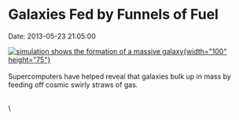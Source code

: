 Galaxies Fed by Funnels of Fuel
===============================

Date: 2013-05-23 21:05:00

[![simulation shows the formation of a massive
galaxy](http://www.jpl.nasa.gov/images/universe/20130524/pia17014-th.jpg){width="100"
height="75"}](http://www.jpl.nasa.gov/news/news.cfm?release=2013-174&rn=news.xml&rst=3803)\
\
Supercomputers have helped reveal that galaxies bulk up in mass by
feeding off cosmic swirly straws of gas.

\
\
